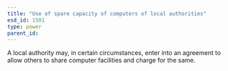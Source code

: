 ```yaml
---
title: "Use of spare capacity of computers of local authorities"
esd_id: 1501
type: power
parent_id:  
---
```


A local authority may, in certain circumstances, enter into an agreement to allow others to share computer facilities and charge for the same.

